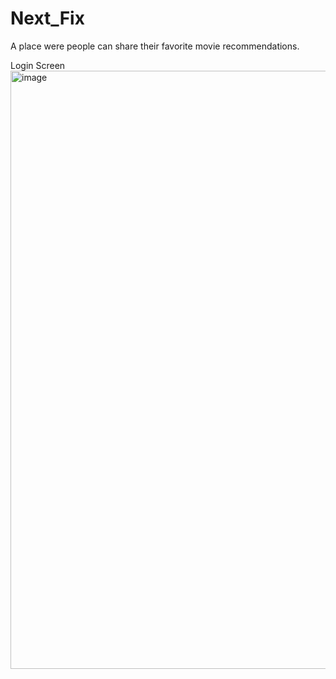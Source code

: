 # Next_Fix

A place were people can share their favorite movie recommendations.

Login Screen
<img width="957" alt="image" src="https://github.com/user-attachments/assets/7449e149-acd5-4156-9bd6-f0c5d42f0ddf" />
